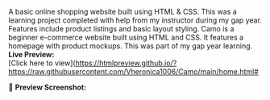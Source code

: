 A basic online shopping website built using HTML & CSS. This was a learning project completed with help from my instructor during my gap year. Features include product listings and basic layout styling.
Camo is a beginner e-commerce website built using HTML and CSS. It features a homepage with product mockups. This was part of my gap year learning.
 **Live Preview:**  
[Click here to view](https://htmlpreview.github.io/?https://raw.githubusercontent.com/Vheronica1006/Camo/main/home.html#

📸 **Preview Screenshot:**  
